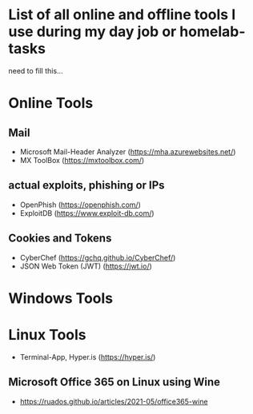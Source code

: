 # List of all online and offline tools I use during my day job or homelab-tasks

need to fill this...

# Online Tools
## Mail
 - Microsoft Mail-Header Analyzer (https://mha.azurewebsites.net/)
 - MX ToolBox (https://mxtoolbox.com/)
## actual exploits, phishing or IPs
 - OpenPhish (https://openphish.com/)
 - ExploitDB (https://www.exploit-db.com/)
## Cookies and Tokens
 - CyberChef (https://gchq.github.io/CyberChef/)
 - JSON Web Token (JWT) (https://jwt.io/)
# Windows Tools
# Linux Tools 
 - Terminal-App, Hyper.is (https://hyper.is/)
## Microsoft Office 365 on Linux using Wine
 - https://ruados.github.io/articles/2021-05/office365-wine
